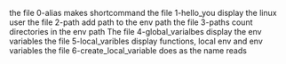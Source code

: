 the file 0-alias makes shortcommand
the file 1-hello_you display the linux user
the file 2-path add path to the env path
the file 3-paths count directories in the env path
The file 4-global_varialbes display the env variables
the file 5-local_varibles display functions, local env and env variables
the file 6-create_local_variable does as the name reads
